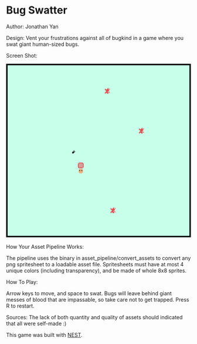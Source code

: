 # Bug Swatter

Author: Jonathan Yan

Design: Vent your frustrations against all of bugkind in a game where you swat giant human-sized bugs.

Screen Shot:

![Screen Shot](screenshot.png)

How Your Asset Pipeline Works:

The pipeline uses the binary in asset\_pipeline/convert\_assets to convert any png spritesheet to a loadable asset file. Spritesheets must have at most 4 unique colors (including transparency), and be made of whole 8x8 sprites.

How To Play:

Arrow keys to move, and space to swat. Bugs will leave behind giant messes of blood that are impassable, so take care not to get trapped. Press R to restart.

Sources: The lack of both quantity and quality of assets should indicated that all were self-made :)

This game was built with [NEST](NEST.md).

